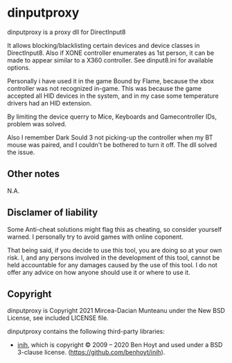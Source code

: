 dinputproxy
===========
dinputproxy is a proxy dll for DirectInput8

It allows blocking/blacklisting certain devices and device classes in DirectInput8.
Also if XONE controller enumerates as 1st person, it can be made to appear similar to a X360 controller.
See dinput8.ini for available options.

Personally i have used it in the game Bound by Flame, because the xbox controller was not recognized in-game. This was because the game accepted all HID devices in the system, and in my case some temperature drivers had an HID extension.

By limiting the device querry to Mice, Keyboards and Gamecontroller IDs, problem was solved.

Also I remember Dark Sould 3 not picking-up the controller when my BT mouse was paired, and I couldn't be bothered to turn it off. The dll solved the issue.

Other notes
-----------
N.A.

Disclamer of liability
---------
Some Anti-cheat solutions might flag this as cheating, so consider yourself warned. I personally try to avoid games with online coponent.

That being said, if you decide to use this tool, you are doing so at your own risk. I, and any persons involved in the development of this tool, cannot be held accountable for any damages caused by the use of this tool. I do not offer any advice on how anyone should use it or where to use it.

Copyright
---------
dinputproxy is Copyright 2021 Mircea-Dacian Munteanu under the New BSD License,
see included LICENSE file.

dinputproxy contains the following third-party libraries:

- [inih](https://github.com/benhoyt/inih), which is copyright © 2009 – 2020 Ben Hoyt and used under a BSD 3-clause license. (https://github.com/benhoyt/inih).

